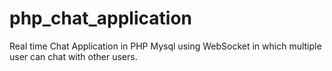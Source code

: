 # php_chat_application
Real time Chat Application in PHP Mysql using WebSocket  in which multiple user can chat with other users.
